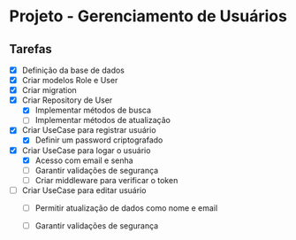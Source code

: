 # Projeto - Gerenciamento de Usuários

## Tarefas

- [x] Definição da base de dados
- [x] Criar modelos Role e User
- [x] Criar migration
- [x] Criar Repository de User
  - [x] Implementar métodos de busca
  - [ ] Implementar métodos de atualização
- [X] Criar UseCase para registrar usuário
  - [X] Definir um password criptografado
- [X] Criar UseCase para logar o usuário
  - [X] Acesso com email e senha
  - [ ] Garantir validações de segurança
  - [ ] Criar middleware para verificar o token
- [ ] Criar UseCase para editar usuário
  - [ ] Permitir atualização de dados como nome e email
  - [ ] Garantir validações de segurança

